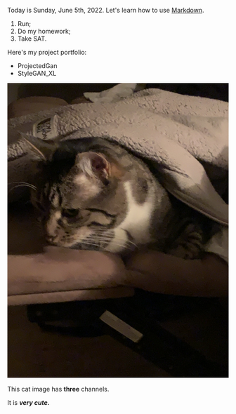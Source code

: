 Today is Sunday, June 5th, 2022.
Let's learn how to use [Markdown](https://www.markdownguide.org/cheat-sheet/).

1. Run;
2. Do my homework;
3. Take SAT.

Here's my project portfolio:
- ProjectedGan
- StyleGAN_XL

![image](FF7979AD-504D-40B3-937E-E8236CC7039A.jpeg)

This cat image has **three** channels.

It is <em><strong>very cute<strong><em>.
